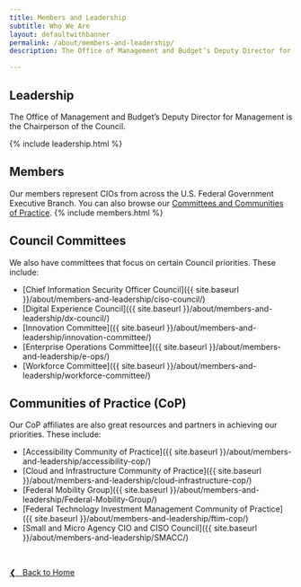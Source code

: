 ```yaml
---
title: Members and Leadership
subtitle: Who We Are
layout: defaultwithbanner
permalink: /about/members-and-leadership/
description: The Office of Management and Budget’s Deputy Director for Management, Margaret Weichert, is the Chairperson of the Council. 

---
```

## Leadership
The Office of Management and Budget’s Deputy Director for Management is the Chairperson of the Council.   

{% include leadership.html %}

## Members
Our members represent CIOs from across the U.S. Federal Government Executive Branch. You can also browse our [Committees and Communities of Practice](#council-committees).
{% include members.html %}

## Council Committees
We also have committees that focus on certain Council priorities. These include:
* [Chief Information Security Officer Council]({{ site.baseurl }}/about/members-and-leadership/ciso-council/)
* [Digital Experience Council]({{ site.baseurl }}/about/members-and-leadership/dx-council/)
* [Innovation Committee]({{ site.baseurl }}/about/members-and-leadership/innovation-committee/)
* [Enterprise Operations Committee]({{ site.baseurl }}/about/members-and-leadership/e-ops/)
* [Workforce Committee]({{ site.baseurl }}/about/members-and-leadership/workforce-committee/)

## Communities of Practice (CoP)
Our CoP affiliates are also great resources and partners in achieving our priorities. These include:
* [Accessibility Community of Practice]({{ site.baseurl }}/about/members-and-leadership/accessibility-cop/)
* [Cloud and Infrastructure Community of Practice]({{ site.baseurl }}/about/members-and-leadership/cloud-infrastructure-cop/)
* [Federal Mobility Group]({{ site.baseurl }}/about/members-and-leadership/Federal-Mobility-Group/)
* [Federal Technology Investment Management Community of Practice]({{ site.baseurl }}/about/members-and-leadership/ftim-cop/)
* [Small and Micro Agency CIO and CISO Council]({{ site.baseurl }}/about/members-and-leadership/SMACC/)


&nbsp;

<a href="{{site.baseurl}}/">&#10094; &nbsp; Back to Home</a><br>
